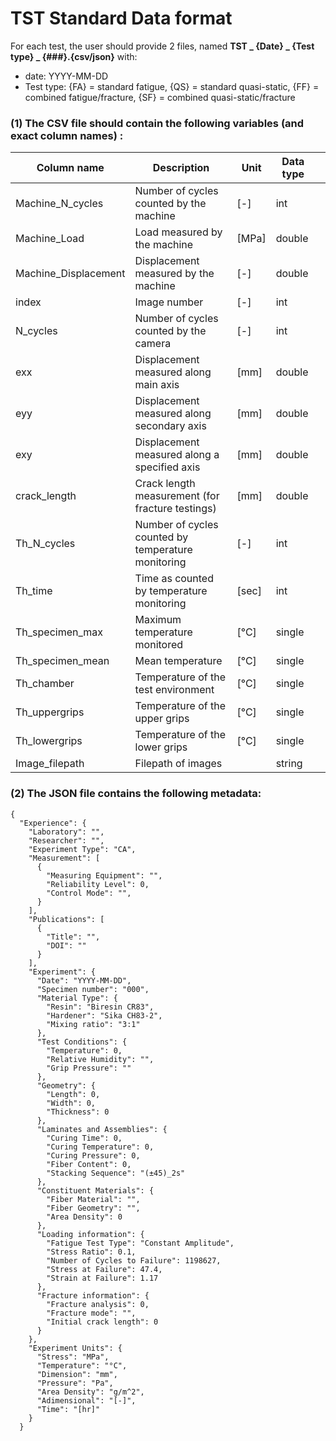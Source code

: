 # TST Standard Data format

For each test, the user should provide 2 files, named
**TST _ {Date} _ {Test type} _ {###}.{csv/json}** with:

* date: YYYY-MM-DD
* Test type: {FA} = standard fatigue, {QS} = standard quasi-static, {FF} = combined fatigue/fracture, {SF} = combined quasi-static/fracture

### (1) The CSV file should contain the following variables (and exact column names) :


| Column name          | Description                                        | Unit  | Data type |   |
|----------------------|----------------------------------------------------|-------|-----------|---|
| Machine\_N_cycles     | Number of cycles counted by the machine            | [-]   | int       |   |
| Machine_Load         | Load measured by the machine                       | [MPa] | double    |   |
| Machine_Displacement | Displacement measured by the machine               | [-]   | double    |   |
| index            | Image number                                       | [-]   | int       |   |
| N_cycles         | Number of cycles counted by the camera             | [-]   | int       |   |
| exx              | Displacement measured along main axis              | [mm]  | double    |   |
| eyy              | Displacement measured along secondary axis         | [mm]  | double    |   |
| exy              | Displacement measured along a specified axis       | [mm]  | double    |   |
| crack_length     | Crack length measurement (for fracture testings)   | [mm]  | double    |   |
| Th\_N_cycles          | Number of cycles counted by temperature monitoring | [-]   | int       |   |
| Th_time              | Time as counted by temperature monitoring          | [sec] | int       |   |
| Th\_specimen_max      | Maximum temperature monitored                      | [°C]  | single    |   |
| Th\_specimen_mean     | Mean temperature                                   | [°C]  | single    |   |
| Th_chamber           | Temperature of the test environment                | [°C]  | single    |   |
| Th_uppergrips        | Temperature of the upper grips                     | [°C]  | single    |   |
| Th_lowergrips        | Temperature of the lower grips                     | [°C]  | single    |   |
| Image_filepath        | Filepath of images                    |  | string    |   |



### (2) The JSON file contains the following metadata:
```
{
  "Experience": { 
    "Laboratory": "",
    "Researcher": "",
    "Experiment Type": "CA",
    "Measurement": [
      {
        "Measuring Equipment": "",
        "Reliability Level": 0,
        "Control Mode": "",
      }
    ],
    "Publications": [
      {
        "Title": "",
        "DOI": ""
      }
    ],
    "Experiment": {
      "Date": "YYYY-MM-DD",
      "Specimen number": "000",
      "Material Type": {
        "Resin": "Biresin CR83",
        "Hardener": "Sika CH83-2",
        "Mixing ratio": "3:1"
      },
      "Test Conditions": {
        "Temperature": 0,
        "Relative Humidity": "",
        "Grip Pressure": ""
      },
      "Geometry": {
        "Length": 0,
        "Width": 0,
        "Thickness": 0
      },
      "Laminates and Assemblies": {
        "Curing Time": 0,
        "Curing Temperature": 0,
        "Curing Pressure": 0,
        "Fiber Content": 0,
        "Stacking Sequence": "(±45)_2s"
      },
      "Constituent Materials": {
        "Fiber Material": "",
        "Fiber Geometry": "",
        "Area Density": 0
      },
      "Loading information": {
        "Fatigue Test Type": "Constant Amplitude",
        "Stress Ratio": 0.1,
        "Number of Cycles to Failure": 1198627,
        "Stress at Failure": 47.4,
        "Strain at Failure": 1.17
      },
      "Fracture information": {
        "Fracture analysis": 0,
        "Fracture mode": "",
        "Initial crack length": 0
      }
    },
    "Experiment Units": {
      "Stress": "MPa",
      "Temperature": "°C",
      "Dimension": "mm",
      "Pressure": "Pa",
      "Area Density": "g/m^2",
      "Adimensional": "[-]",
      "Time": "[hr]"
    }
  }
  ```
